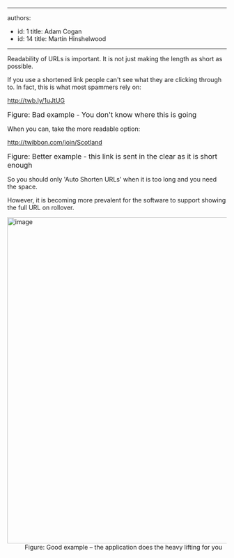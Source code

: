 

---
authors:
  - id: 1
    title: Adam Cogan
  - id: 14
    title: Martin Hinshelwood
---




<span class='intro'> Readability of URLs is important. It is not just making the length as short as possible. 
<br> </span>

<p>If you use a shortened link people can't see what they are clicking through to. In fact, this is what most spammers rely on&#58;</p><p class="ssw15-rteElement-GreyBox">
   <a shape="rect" href="http&#58;//twb.ly/1uJtUG">http&#58;//twb.ly/1uJtUG</a> </p><p> 
   <font class="ms-rteCustom-FigureBad" size="+0">Figure&#58; Bad example - You don't know where this is going</font></p><p>When you can, take the more readable option&#58;</p><p class="ssw15-rteElement-GreyBox">
   <a shape="rect" href="http&#58;//twibbon.com/join/Scotland">http&#58;//twibbon.com/join/Scotland</a> </p><p> 
   <font class="ms-rteCustom-FigureGood" size="+0">Figure&#58; Better example - this link is sent in the clear as it is short enough</font></p><p>So you should only 'Auto Shorten URLs' when it is too long and you need the space.</p><p>However, it is becoming more prevalent for the software to support showing the full URL on rollover.<br></p><dl class="goodImage"><dt><img title="image" alt="image" src="/PublishingImages/RulesSocialTwitterReadableURL.jpg" border="0" style="width&#58;750px;" /></dt><dd>Figure&#58; Good example&#160;– the application does the heavy lifting for you<br></dd></dl> 


